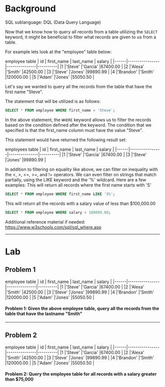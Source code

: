 # Background
 SQL sublanguage: DQL (Data Query Language)

 Now that we know how to query all records from a table utilizing the `SELECT` keyword, it might be beneficial to filter what records are given to us from a table.

 For example lets look at the "employee" table below:

employee table
|  id  |   first_name   |   last_name   |  salary  |
|------|----------------|---------------|----------|
|1     |'Steve'         |'Garcia'       |67400.00  |
|2     |'Alexa'         |'Smith'        |42500.00  |
|3     |'Steve'         |'Jones'        |99890.99  |
|4     |'Brandon'       |'Smith'        |120000.00 |
|5     |'Adam'          |'Jones'        |55050.50  |

 Let's say we wanted to query all the records from the table that have the first name "Steve".

 The statement that will be utilized is as follows:
 ```sql
SELECT * FROM employee WHERE first_name = 'Steve';
 ```

 In the above statement, the `WHERE` keyword allows us to filter the records based on the condition defined after the keyword.
 The condition that we specified is that the first_name column must have the value "Steve".

 This statement would have returned the following result set:

employees table
|  id  |   first_name   |   last_name   |  salary  |
|------|----------------|---------------|----------|
|1     |'Steve'         |'Garcia'       |67400.00  |
|3     |'Steve'         |'Jones'        |99890.99  |

 In addition to filtering on equality like above, we can filter on inequality with the <, >, <=, >=, and != operators.
 We can even filter on strings that match partially, using the LIKE keyword and the '%' wildcard. Here are a few examples:
 This will return all records where the first name starts with 'S'
```sql
SELECT * FROM employee WHERE first_name LIKE 'S%';
```
 This will return all the records with a salary value of less than $100,000.00
```sql
SELECT * FROM employee WHERE salary < 100000.00;
```

  Additional reference material if needed: https://www.w3schools.com/sql/sql_where.asp

- - - 

# Lab

## Problem 1
employee table
|  id  |   first_name   |   last_name   |  salary  |
|------|----------------|---------------|----------|
|1     |'Steve'         |'Garcia'       |67400.00  |
|2     |'Alexa'         |'Smith'        |42500.00  |
|3     |'Steve'         |'Jones'        |99890.99  |
|4     |'Brandon'       |'Smith'        |120000.00 |
|5     |'Adam'          |'Jones'        |55050.50  |

#### Problem 1: Given the above employee table, query all the records from the table that have the lastname "Smith"

- - -

## Problem 2 
employee table
|  id  |   first_name   |   last_name   |  salary  |
|------|----------------|---------------|----------|
|1     |'Steve'         |'Garcia'       |67400.00  |
|2     |'Alexa'         |'Smith'        |42500.00  |
|3     |'Steve'         |'Jones'        |99890.99  |
|4     |'Brandon'       |'Smith'        |120000.00 |
|5     |'Adam'          |'Jones'        |55050.50  |

#### Problem 2: Query the employee table for all records with a salary greater than $75,000
